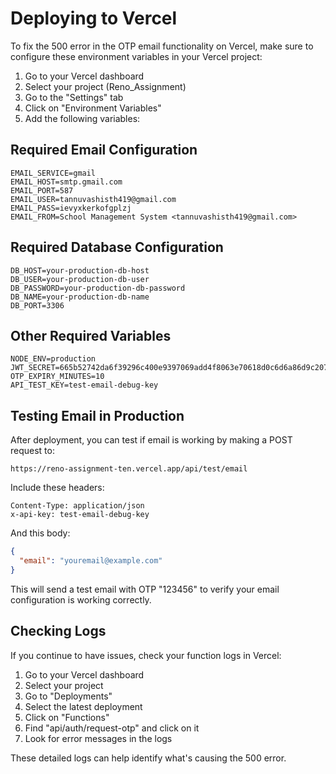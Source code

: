 # Deploying to Vercel

To fix the 500 error in the OTP email functionality on Vercel, make sure to configure these environment variables in your Vercel project:

1. Go to your Vercel dashboard
2. Select your project (Reno_Assignment)
3. Go to the "Settings" tab
4. Click on "Environment Variables"
5. Add the following variables:

## Required Email Configuration

```
EMAIL_SERVICE=gmail
EMAIL_HOST=smtp.gmail.com
EMAIL_PORT=587
EMAIL_USER=tannuvashisth419@gmail.com
EMAIL_PASS=ievyxkerkofgplzj
EMAIL_FROM=School Management System <tannuvashisth419@gmail.com>
```

## Required Database Configuration 

```
DB_HOST=your-production-db-host
DB_USER=your-production-db-user
DB_PASSWORD=your-production-db-password
DB_NAME=your-production-db-name
DB_PORT=3306
```

## Other Required Variables

```
NODE_ENV=production
JWT_SECRET=665b52742da6f39296c400e9397069add4f8063e70618d0c6d6a86d9c20767f3
OTP_EXPIRY_MINUTES=10
API_TEST_KEY=test-email-debug-key
```

## Testing Email in Production

After deployment, you can test if email is working by making a POST request to:

```
https://reno-assignment-ten.vercel.app/api/test/email
```

Include these headers:
```
Content-Type: application/json
x-api-key: test-email-debug-key
```

And this body:
```json
{
  "email": "youremail@example.com"
}
```

This will send a test email with OTP "123456" to verify your email configuration is working correctly.

## Checking Logs

If you continue to have issues, check your function logs in Vercel:

1. Go to your Vercel dashboard
2. Select your project
3. Go to "Deployments"
4. Select the latest deployment
5. Click on "Functions"
6. Find "api/auth/request-otp" and click on it
7. Look for error messages in the logs

These detailed logs can help identify what's causing the 500 error.
